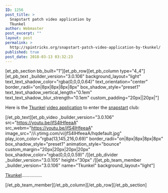 ```yaml
---
ID: 1256
post_title: >
  Snapstart patch video application by
  Tkunkel
author: Webmaster
post_excerpt: ""
layout: post
permalink: >
  http://spintricks.org/snapstart-patch-video-application-by-tkunkel/
published: true
post_date: 2018-03-13 03:32:23
---
```

[et_pb_section bb_built="1"][et_pb_row][et_pb_column type="4_4"][et_pb_text _builder_version="3.0.106" background_layout="light" text_text_shadow_color="rgba(0,0,0,0.64)" text_orientation="center" border_radii="on|8px|8px|8px|8px" box_shadow_style="preset1" text_text_shadow_vertical_length="0.1em" text_text_shadow_blur_strength="0.1em" custom_padding="20px||20px|"]

Here is the <a href="/category/spinners/tkunkel">Tkunkel</a> <a href="/tag/patch-video-application">video application</a> to enter the <a href="/category/learning/snapstart">snapstart</a> club:

[/et_pb_text][et_pb_video _builder_version="3.0.106" src="https://youtu.be/jfS4IHfeeaA" src_webm="https://youtu.be/jfS4IHfeeaA" image_src="//i.ytimg.com/vi/jfS4IHfeeaA/hqdefault.jpg" play_icon_color="rgba(13,145,216,0.69)" border_radii="on|8px|8px|8px|8px" box_shadow_style="preset1" animation_style="bounce" custom_margin="20px|20px|20px|20px" box_shadow_color="rgba(0,0,0,0.59)" /][et_pb_divider _builder_version="3.0.105" height="30px" /][et_pb_team_member _builder_version="3.0.106" name="Tkunkel" background_layout="light"]

<a href="/tag/Tkunkel">Tkunkel</a>................

[/et_pb_team_member][/et_pb_column][/et_pb_row][/et_pb_section]